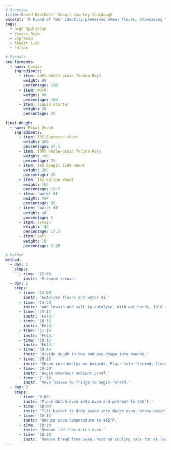 ```yaml
---
# Overview
title: Bread Brothers’ Skagit Country Sourdough
excerpt: 'A blend of four identity-preserved wheat flours, showcasing the variety of wheat grown in the coastal Pacific Northwest. Two varieties—Yecora Rojo and Espresso—are high-protein (≈13%), hard wheats, while the other two—Skagit 1109 and Edison—are lower protein (10–11%).'
tags:
  - high hydration
  - Yecora Rojo
  - Espresso
  - Skagit 1109
  - Edison

# Formula
pre-ferments:
  - name: Levain
    ingredients:
      - item: 100% whole-grain Yecora Rojo
        weight: 80
        percentage: 100
      - item: water
        weight: 80
        percentage: 100
      - item: liquid starter
        weight: 20
        percentage: 25

final-dough:
  - name: Final Dough
    ingredients:
      - item: T85 Espresso wheat
        weight: 300
        percentage: 37.5
      - item: 100% whole-grain Yecora Rojo
        weight: 200
        percentage: 25
      - item: T85 Skagit 1109 wheat
        weight: 200
        percentage: 25
      - item: T85 Edison wheat
        weight: 100
        percentage: 12.5
      - item: 'water #1'
        weight: 704
        percentage: 88
      - item: 'water #2'
        weight: 40
        percentage: 5
      - item: levain
        weight: 140
        percentage: 17.5
      - item: salt
        weight: 18
        percentage: 2.25

# Method
method:
  - day: 1
    steps:
      - time: '23:00'
        instr: 'Prepare levain.'
  - day: 2
    steps:
      - time: '13:00'
        instr: 'Autolyse flours and water #1.'
      - time: '14:30'
        instr: 'Add levain and salt to autolyse. With wet hands, fold in bowl 5 rotations.'
      - time: '15:15'
        instr: 'Fold.'
      - time: '16:15'
        instr: 'Fold.'
      - time: '17:15'
        instr: 'Fold.'
      - time: '18:15'
        instr: 'Fold.'
      - time: '19:45'
        instr: 'Divide dough in two and pre-shape into rounds.'
      - time: '20:15'
        instr: 'Shape into boules or batards. Place into floured, lined baskets.'
      - time: '20:20'
        instr: 'Begin one-hour ambient proof.'
      - time: '21:20'
        instr: 'Move loaves to fridge to begin retard.'
  - day: 3
    steps:
      - time: '9:00'
        instr: 'Place dutch oven into oven and preheat to 500°F.'
      - time: '10:00'
        instr: 'Tilt basket to drop bread into dutch oven. Score bread and place in oven.'
      - time: '10:15'
        instr: 'Reduce oven temperature to 465°F.'
      - time: '10:20'
        instr: 'Remove lid from dutch oven.'
      - time: '10:38'
        instr: 'Remove bread from oven. Rest on cooling rack for at least two hours.'
---
```

